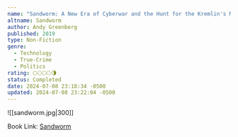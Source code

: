 ```yaml
---
name: "Sandworm: A New Era of Cyberwar and the Hunt for the Kremlin's Most Dangerous Hackers"
altname: Sandworm
author: Andy Greenberg
published: 2019
type: Non-Fiction
genre:
  - Technology
  - True-Crime
  - Politics
rating: 🌕🌕🌕🌕🌗
status: Completed
date: 2024-07-08 23:18:34 -0500
updated: 2024-07-08 23:22:04 -0500
---
```


![[sandworm.jpg|300]]

Book Link: [Sandworm](https://www.goodreads.com/book/show/41436213-sandworm)
